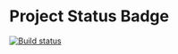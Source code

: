# Project Status Badge
[![Build status](https://ci.appveyor.com/api/projects/status/cq13tv7cp67wu6k8?svg=true)](https://ci.appveyor.com/project/chukinant/automation-java-2-4-bdd-task-1)